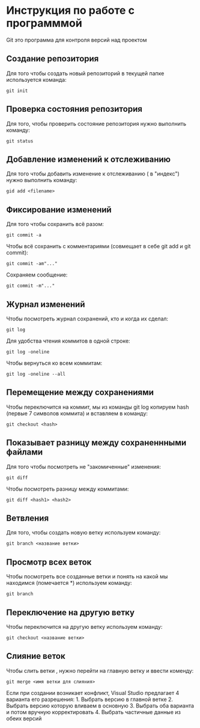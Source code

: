 # Инструкция по работе с программмой

Git это программа для контроля версий над проектом

## Создание репозитория

Для того чтобы создать новый репозиторий в текущей папке используется команда:

    git init 

 ## Проверка состояния репозитория

 Для того, чтобы проверить состояние репозитория нужно выполнить команду:

    git status

## Добавление изменений к отслеживанию

Для того чтобы добавить изменение к отслеживанию ( в "индекс") нужно выполнить команду:

    gid add <filename>

## Фиксирование изменений

Для того чтобы сохранить всё разом:

    git commit -a

Чтобы всё сохранить с комментариями (совмещает в себе git add и git commit):

    git commit -am"..."

Сохраняем сообщение:

    git commit -m"..."

## Журнал изменений

Чтобы посмотреть журнал сохранений, кто и когда их сделал:

    git log

Для удобства чтения коммитов в одной строке:

    git log -oneline

Чтобы вернуться ко всем коммитам:

    git log -oneline --all

## Перемещение между сохранениями

Чтобы переключится на коммит, мы из команды git log копируем hash (первые 7 символов коммита) и вставляем в команду:

    git checkout <hash>

## Показывает разницу между сохраненнными файлами

Для того чтобы посмотреть не "закомиченные" изменения:

    git diff

Чтобы посмотреть разницу между коммитами:

    git diff <hash1> <hash2>

## Ветвления

Для того, чтобы создать новую ветку используем команду:

    git branch <название ветки>

 ## Просмотр всех веток

  Чтобы посмотреть все созданные ветки и понять на какой мы находимся (помечается *) используем команду:

    git branch
      
## Переключение на другую ветку

Чтобы переключится на другую ветку используем команду:

    git checkout <название ветки>
    
## Слияние веток

Чтобы слить ветки , нужно перейти на главную ветку и ввести коменду:

    git merge <имя ветки для слияния>
    
Если при создании возникает конфликт, Visual Studio предлагает 4 варианта его разрешения:
    1. Выбрать версию в главной ветке
    2. Выбрать версию которую вливаем в основную
    3. Выбрать оба варианта и потом вручную корректировать
    4. Выбрать частичные данные из обеих версий
    